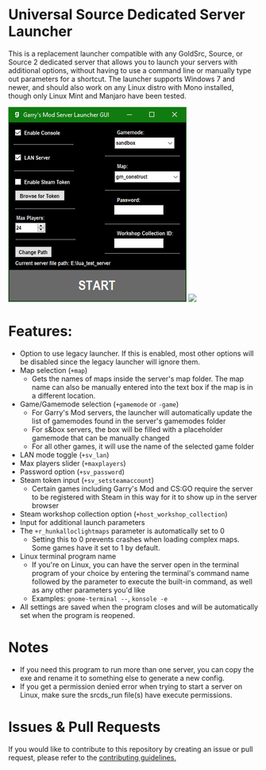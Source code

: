 # Universal Source Dedicated Server Launcher
 This is a replacement launcher compatible with any GoldSrc, Source, or Source 2 dedicated server that allows you to launch your servers with additional options, without having to use a command line or manually type out parameters for a shortcut. The launcher supports Windows 7 and newer, and should also work on any Linux distro with Mono installed, though only Linux Mint and Manjaro have been tested.

![](https://raw.githubusercontent.com/LambdaGaming/GMod-Server-Launcher-Console/master/reference.PNG)
![](https://raw.githubusercontent.com/LambdaGaming/GMod-Server-Launcher-Console/master/reference2.png)

# Features:
- Option to use legacy launcher. If this is enabled, most other options will be disabled since the legacy launcher will ignore them.
- Map selection (`+map`)
  - Gets the names of maps inside the server's map folder. The map name can also be manually entered into the text box if the map is in a different location.
- Game/Gamemode selection (`+gamemode` or `-game`)
  - For Garry's Mod servers, the launcher will automatically update the list of gamemodes found in the server's gamemodes folder
  - For s&box servers, the box will be filled with a placeholder gamemode that can be manually changed
  - For all other games, it will use the name of the selected game folder
- LAN mode toggle (`+sv_lan`)
- Max players slider (`+maxplayers`)
- Password option (`+sv_password`)
- Steam token input (`+sv_setsteamaccount`)
  - Certain games including Garry's Mod and CS:GO require the server to be registered with Steam in this way for it to show up in the server browser
- Steam workshop collection option (`+host_workshop_collection`)
- Input for additional launch parameters
- The `+r_hunkalloclightmaps` parameter is automatically set to 0
  - Setting this to 0 prevents crashes when loading complex maps. Some games have it set to 1 by default.
- Linux terminal program name
  - If you're on Linux, you can have the server open in the terminal program of your choice by entering the terminal's command name followed by the parameter to execute the built-in command, as well as any other parameters you'd like
  - Examples: `gnome-terminal --`, `konsole -e`
- All settings are saved when the program closes and will be automatically set when the program is reopened.

# Notes
- If you need this program to run more than one server, you can copy the exe and rename it to something else to generate a new config.
- If you get a permission denied error when trying to start a server on Linux, make sure the srcds_run file(s) have execute permissions.

# Issues & Pull Requests
 If you would like to contribute to this repository by creating an issue or pull request, please refer to the [contributing guidelines.](https://lambdagaming.github.io/contributing.html)
